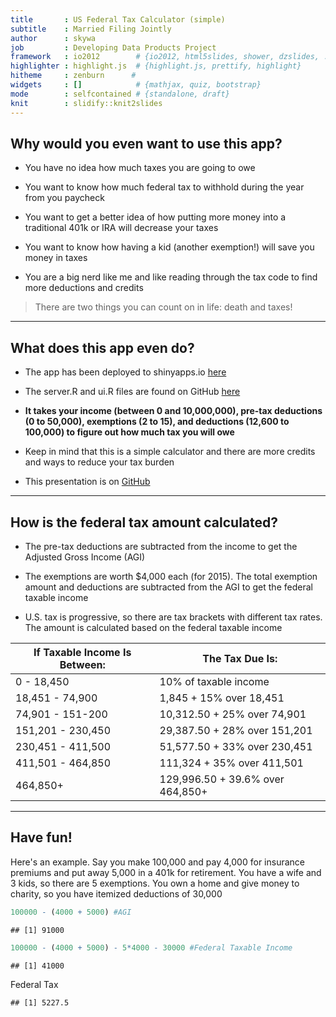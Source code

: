 ```yaml
---
title       : US Federal Tax Calculator (simple)
subtitle    : Married Filing Jointly
author      : skywa
job         : Developing Data Products Project
framework   : io2012        # {io2012, html5slides, shower, dzslides, ...}
highlighter : highlight.js  # {highlight.js, prettify, highlight}
hitheme     : zenburn      # 
widgets     : []            # {mathjax, quiz, bootstrap}
mode        : selfcontained # {standalone, draft}
knit        : slidify::knit2slides
---
```


## Why would you even want to use this app?

- You have no idea how much taxes you are going to owe

- You want to know how much federal tax to withhold during the year from you paycheck

- You want to get a better idea of how putting more money into a traditional 401k or IRA will decrease your taxes

- You want to know how having a kid (another exemption!) will save you money in taxes

- You are a big nerd like me and like reading through the tax code to find more deductions and credits

> There are two things you can count on in life: death and taxes!

---

## What does this app even do?

- The app has been deployed to shinyapps.io [here](https://skywa.shinyapps.io/TaxCalculator/)

- The server.R and ui.R files are found on GitHub [here](https://github.com/skywa/TaxCalculatorApp)

- **It takes your income (between 0 and 10,000,000), pre-tax deductions (0 to 50,000), exemptions (2 to 15), and deductions (12,600 to 100,000) to figure out how much tax you will owe**

- Keep in mind that this is a simple calculator and there are more credits and ways to reduce your tax burden

- This presentation is on [GitHub](https://github.com/skywa/TaxCalculatorApp)

---

## How is the federal tax amount calculated?

- The pre-tax deductions are subtracted from the income to get the Adjusted Gross Income (AGI)

- The exemptions are worth $4,000 each (for 2015). The total exemption amount and deductions are subtracted from the AGI to get the federal taxable income

- U.S. tax is progressive, so there are tax brackets with different tax rates. The amount is calculated based on the federal taxable income

|  **If Taxable Income Is Between:**  |  **The   Tax Due Is:**               |
|-------------------------------------|--------------------------------------|
|  0   - 18,450                      |  10% of taxable income               |
|  18,451 - 74,900                  |  1,845 + 15% over 18,451           |
|  74,901 - 151-200                 |  10,312.50 + 25% over 74,901       |
|  151,201 - 230,450                |  29,387.50 + 28% over 151,201      |
|  230,451 - 411,500                |  51,577.50 + 33% over 230,451      |
|  411,501 - 464,850                |  111,324 + 35% over 411,501        |
|  464,850+                          |  129,996.50 + 39.6% over 464,850+  |

---

## Have fun!

Here's an example. Say you make 100,000 and pay 4,000 for insurance premiums and put away 5,000 in a 401k for retirement. You have a wife and 3 kids, so there are 5 exemptions. You own a home and give money to charity, so you have itemized deductions of 30,000

```r
100000 - (4000 + 5000) #AGI
```

```
## [1] 91000
```

```r
100000 - (4000 + 5000) - 5*4000 - 30000 #Federal Taxable Income
```

```
## [1] 41000
```
Federal Tax

```
## [1] 5227.5
```



